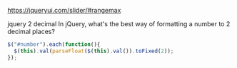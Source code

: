 https://jqueryui.com/slider/#rangemax

jquery 2 decimal 
In jQuery, what's the best way of formatting a number to 2 decimal places?

```javascript
$("#number").each(function(){
  $(this).val(parseFloat($(this).val()).toFixed(2));
});
````
